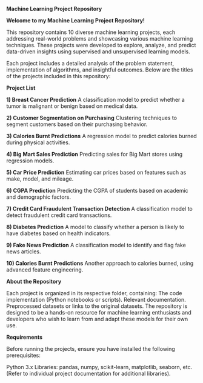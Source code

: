 **Machine Learning Project Repository**

**Welcome to my Machine Learning Project Repository!**

This repository contains 10 diverse machine learning projects, each addressing real-world problems and showcasing various machine learning techniques. These projects were developed to explore, analyze, and predict data-driven insights using supervised and unsupervised learning models.

Each project includes a detailed analysis of the problem statement, implementation of algorithms, and insightful outcomes. Below are the titles of the projects included in this repository:

**Project List**

**1) Breast Cancer Prediction**
A classification model to predict whether a tumor is malignant or benign based on medical data.

**2) Customer Segmentation on Purchasing**
Clustering techniques to segment customers based on their purchasing behavior.

**3) Calories Burnt Predictions**
A regression model to predict calories burned during physical activities.

**4) Big Mart Sales Prediction**
Predicting sales for Big Mart stores using regression models.

**5) Car Price Prediction**
Estimating car prices based on features such as make, model, and mileage.

**6) CGPA Prediction**
Predicting the CGPA of students based on academic and demographic factors.

**7) Credit Card Fraudulent Transaction Detection**
A classification model to detect fraudulent credit card transactions.

**8) Diabetes Prediction**
A model to classify whether a person is likely to have diabetes based on health indicators.

**9) Fake News Prediction**
A classification model to identify and flag fake news articles.

**10) Calories Burnt Predictions**
Another approach to calories burned, using advanced feature engineering.




**About the Repository**

Each project is organized in its respective folder, containing:
The code implementation (Python notebooks or scripts).
Relevant documentation.
Preprocessed datasets or links to the original datasets.
The repository is designed to be a hands-on resource for machine learning enthusiasts and developers who wish to learn from and adapt these models for their own use.

**Requirements**

Before running the projects, ensure you have installed the following prerequisites:

Python 3.x
Libraries: pandas, numpy, scikit-learn, matplotlib, seaborn, etc. (Refer to individual project documentation for additional libraries).

